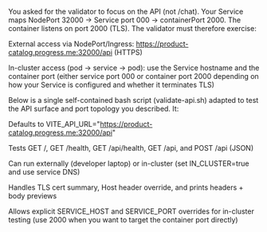 You asked for the validator to focus on the API (not /chat). Your Service maps NodePort 32000 → Service port 000 → containerPort 2000. The container listens on port 2000 (TLS). The validator must therefore exercise:

External access via NodePort/Ingress: https://product-catalog.progress.me:32000/api (HTTPS)

In-cluster access (pod → service → pod): use the Service hostname and the container port (either service port 000 or container port 2000 depending on how your Service is configured and whether it terminates TLS)

Below is a single self-contained bash script (validate-api.sh) adapted to test the API surface and port topology you described. It:

Defaults to VITE_API_URL="https://product-catalog.progress.me:32000/api"

Tests GET /, GET /health, GET /api/health, GET /api, and POST /api (JSON)

Can run externally (developer laptop) or in-cluster (set IN_CLUSTER=true and use service DNS)

Handles TLS cert summary, Host header override, and prints headers + body previews

Allows explicit SERVICE_HOST and SERVICE_PORT overrides for in-cluster testing (use 2000 when you want to target the container port directly)